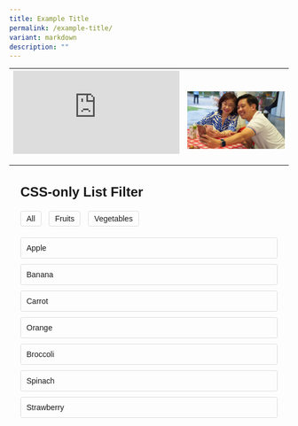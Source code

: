 ```yaml
---
title: Example Title
permalink: /example-title/
variant: markdown
description: ""
---
```

<table style="minWidth: 50px">
<colgroup>
<col>
<col>
</colgroup>
<tbody>
<tr>
<th rowspan="1" colspan="1">
<div class="iframe-wrapper">
<iframe style="border:0" allowfullscreen="true" frameborder="0" src="https://www.google.com/maps/embed/v1/place?q=place_id:ChIJ8zLPY8cZ2jEROE-GeGiS7GQ&amp;key=AIzaSyBvDiThTlBoUiIw2vrQBlvwbtQbtRA5BdQ"></iframe>
</div>
<p></p>
</th>
<th rowspan="1" colspan="1">
<p></p>
<div class="isomer-image-wrapper">
<img style="width: 100%" height="auto" width="100%" alt="" src="/images/Capture45.jpg">
</div>
	</th>
</tr>
</tbody>
</table>
<div style="font-family:Arial,sans-serif;max-width:600px;margin:0 auto;padding:20px;">
  <div style="font-size:24px;font-weight:bold;margin-bottom:20px;">CSS-only List Filter</div>
  <div>
    <input style="display:none;" checked="" name="filter" type="radio">
    <label style="display:inline-block;padding:5px 10px;border:1px solid #ddd;border-radius:4px;cursor:pointer;margin-right:10px;" for="all">All</label>
    <input style="display:none;" name="filter" type="radio">
    <label style="display:inline-block;padding:5px 10px;border:1px solid #ddd;border-radius:4px;cursor:pointer;margin-right:10px;" for="fruit">Fruits</label>
    <input style="display:none;" name="filter" type="radio">
    <label style="display:inline-block;padding:5px 10px;border:1px solid #ddd;border-radius:4px;cursor:pointer;" for="vegetable">Vegetables</label>
  </div>
  <div style="margin-top:20px;">
    <div style="margin-bottom:10px;padding:10px;border:1px solid #ddd;border-radius:4px;" class="item fruit">Apple</div>
    <div style="margin-bottom:10px;padding:10px;border:1px solid #ddd;border-radius:4px;" class="item fruit">Banana</div>
    <div style="margin-bottom:10px;padding:10px;border:1px solid #ddd;border-radius:4px;" class="item vegetable">Carrot</div>
    <div style="margin-bottom:10px;padding:10px;border:1px solid #ddd;border-radius:4px;" class="item fruit">Orange</div>
    <div style="margin-bottom:10px;padding:10px;border:1px solid #ddd;border-radius:4px;" class="item vegetable">Broccoli</div>
    <div style="margin-bottom:10px;padding:10px;border:1px solid #ddd;border-radius:4px;" class="item vegetable">Spinach</div>
    <div style="margin-bottom:10px;padding:10px;border:1px solid #ddd;border-radius:4px;" class="item fruit">Strawberry</div>
  </div>
</div>